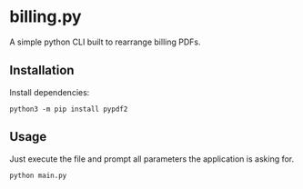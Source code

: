 # billing.py

A simple python CLI built to rearrange billing PDFs.

## Installation

Install dependencies:
```shell
python3 -m pip install pypdf2
```

## Usage

Just execute the file and prompt all parameters the application is asking for.
```shell
python main.py
```